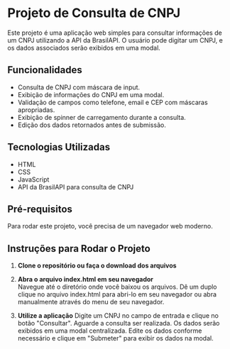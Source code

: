 # Projeto de Consulta de CNPJ

Este projeto é uma aplicação web simples para consultar informações de um CNPJ utilizando a API da BrasilAPI. O usuário pode digitar um CNPJ, e os dados associados serão exibidos em uma modal. 

## Funcionalidades

- Consulta de CNPJ com máscara de input.
- Exibição de informações do CNPJ em uma modal.
- Validação de campos como telefone, email e CEP com máscaras apropriadas.
- Exibição de spinner de carregamento durante a consulta.
- Edição dos dados retornados antes de submissão.

## Tecnologias Utilizadas

- HTML
- CSS
- JavaScript
- API da BrasilAPI para consulta de CNPJ

## Pré-requisitos

Para rodar este projeto, você precisa de um navegador web moderno.

## Instruções para Rodar o Projeto

1. **Clone o repositório ou faça o download dos arquivos**
   
2. **Abra o arquivo index.html em seu navegador**   
  Navegue até o diretório onde você baixou os arquivos.
  Dê um duplo clique no arquivo index.html para abri-lo em seu navegador ou abra manualmente através do menu de seu navegador.
  
3. **Utilize a aplicação**
  Digite um CNPJ no campo de entrada e clique no botão "Consultar".
  Aguarde a consulta ser realizada. Os dados serão exibidos em uma modal centralizada.
  Edite os dados conforme necessário e clique em "Submeter" para exibir os dados na modal.
